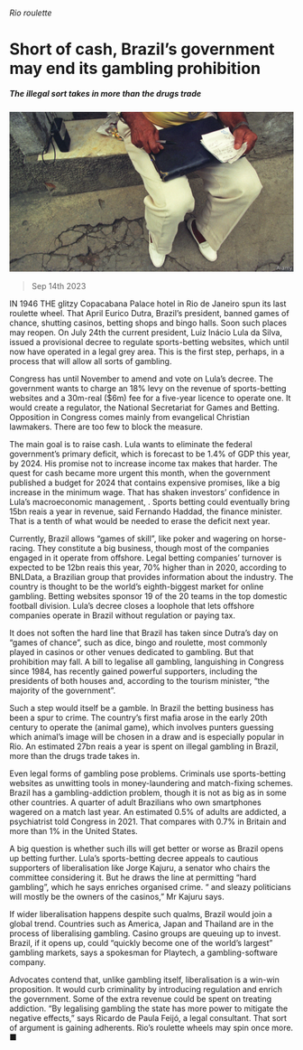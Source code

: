 ###### Rio roulette

# Short of cash, Brazil’s government may end its gambling prohibition 

##### The illegal sort takes in more than the drugs trade 

![image](images/20230916_AMP001.jpg) 

> Sep 14th 2023 

IN 1946 THE glitzy Copacabana Palace hotel in Rio de Janeiro spun its last roulette wheel. That April Eurico Dutra, Brazil’s president, banned games of chance, shutting casinos, betting shops and bingo halls. Soon such places may reopen. On July 24th the current president, Luiz Inácio Lula da Silva, issued a provisional decree to regulate sports-betting websites, which until now have operated in a legal grey area. This is the first step, perhaps, in a process that will allow all sorts of gambling. 

Congress has until November to amend and vote on Lula’s decree. The government wants to charge an 18% levy on the revenue of sports-betting websites and a 30m-real ($6m) fee for a five-year licence to operate one. It would create a regulator, the National Secretariat for Games and Betting. Opposition in Congress comes mainly from evangelical Christian lawmakers. There are too few to block the measure. 

The main goal is to raise cash. Lula wants to eliminate the federal government’s primary deficit, which is forecast to be 1.4% of GDP this year, by 2024. His promise not to increase income tax makes that harder. The quest for cash became more urgent this month, when the government published a budget for 2024 that contains expensive promises, like a big increase in the minimum wage. That has shaken investors’ confidence in Lula’s macroeconomic management, . Sports betting could eventually bring 15bn reais a year in revenue, said Fernando Haddad, the finance minister. That is a tenth of what would be needed to erase the deficit next year. 

Currently, Brazil allows “games of skill”, like poker and wagering on horse-racing. They constitute a big business, though most of the companies engaged in it operate from offshore. Legal betting companies’ turnover is expected to be 12bn reais this year, 70% higher than in 2020, according to BNLData, a Brazilian group that provides information about the industry. The country is thought to be the world’s eighth-biggest market for online gambling. Betting websites sponsor 19 of the 20 teams in the top domestic football division. Lula’s decree closes a loophole that lets offshore companies operate in Brazil without regulation or paying tax. 

It does not soften the hard line that Brazil has taken since Dutra’s day on “games of chance”, such as dice, bingo and roulette, most commonly played in casinos or other venues dedicated to gambling. But that prohibition may fall. A bill to legalise all gambling, languishing in Congress since 1984, has recently gained powerful supporters, including the presidents of both houses and, according to the tourism minister, “the majority of the government”. 

Such a step would itself be a gamble. In Brazil the betting business has been a spur to crime. The country’s first mafia arose in the early 20th century to operate the  (animal game), which involves punters guessing which animal’s image will be chosen in a draw and is especially popular in Rio. An estimated 27bn reais a year is spent on illegal gambling in Brazil, more than the drugs trade takes in. 

Even legal forms of gambling pose problems. Criminals use sports-betting websites as unwitting tools in money-laundering and match-fixing schemes. Brazil has a gambling-addiction problem, though it is not as big as in some other countries. A quarter of adult Brazilians who own smartphones wagered on a match last year. An estimated 0.5% of adults are addicted, a psychiatrist told Congress in 2021. That compares with 0.7% in Britain and more than 1% in the United States. 

A big question is whether such ills will get better or worse as Brazil opens up betting further. Lula’s sports-betting decree appeals to cautious supporters of liberalisation like Jorge Kajuru, a senator who chairs the committee considering it. But he draws the line at permitting “hard gambling”, which he says enriches organised crime. “ and sleazy politicians will mostly be the owners of the casinos,” Mr Kajuru says. 

If wider liberalisation happens despite such qualms, Brazil would join a global trend. Countries such as America, Japan and Thailand are in the process of liberalising gambling. Casino groups are queuing up to invest. Brazil, if it opens up, could “quickly become one of the world’s largest” gambling markets, says a spokesman for Playtech, a gambling-software company.

Advocates contend that, unlike gambling itself, liberalisation is a win-win proposition. It would curb criminality by introducing regulation and enrich the government. Some of the extra revenue could be spent on treating addiction. “By legalising gambling the state has more power to mitigate the negative effects,” says Ricardo de Paula Feijó, a legal consultant. That sort of argument is gaining adherents. Rio’s roulette wheels may spin once more. ■


